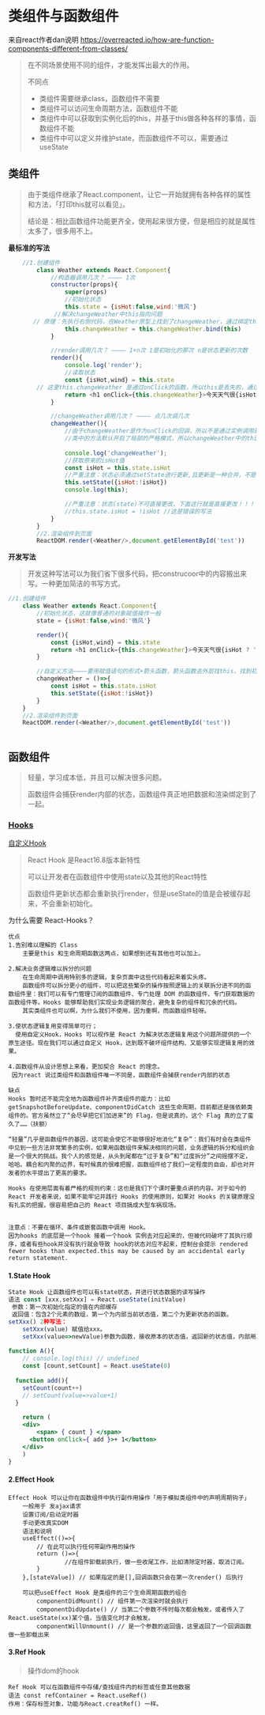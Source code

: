 # 类组件与函数组件

来自react作者dan说明 https://overreacted.io/how-are-function-components-different-from-classes/

> 在不同场景使用不同的组件，才能发挥出最大的作用。
>
> 不同点
>
> - 类组件需要继承class，函数组件不需要
> - 类组件可以访问生命周期方法，函数组件不能
> - 类组件中可以获取到实例化后的this，并基于this做各种各样的事情，函数组件不能
> - 类组件中可以定义并维护state，而函数组件不可以，需要通过useState



## 类组件

> 由于类组件继承了React.component，让它一开始就拥有各种各样的属性和方法，「打印this就可以看见」。
>
> 结论是：相比函数组件功能更齐全，使用起来很方便，但是相应的就是属性太多了，很多用不上。



**最标准的写法**

```js
	//1.创建组件
		class Weather extends React.Component{
			//构造器调用几次？ ———— 1次
			constructor(props){
				super(props)
				//初始化状态
				this.state = {isHot:false,wind:'微风'}
			 //解决changeWeather中this指向问题
       // 原理：先执行右侧代码，在Weather原型上找到了changeWeather，通过绑定this，赋值给当前实例				     				// this.changeWeather创建了一个栈来接收新的函数地址，接着render就可以调用当前实例的方法了。
				this.changeWeather = this.changeWeather.bind(this)
			}

			//render调用几次？ ———— 1+n次 1是初始化的那次 n是状态更新的次数
			render(){
				console.log('render');
				//读取状态
				const {isHot,wind} = this.state
        // 这里this.changeWeather 是通过onClick的函数，所以this是丢失的，通过再次bind后就不会丢失了。
				return <h1 onClick={this.changeWeather}>今天天气很{isHot ? '炎热' : '凉爽'}，{wind}</h1>
			}

			//changeWeather调用几次？ ———— 点几次调几次
			changeWeather(){
				//由于changeWeather是作为onClick的回调，所以不是通过实例调用的，是直接调用
				//类中的方法默认开启了局部的严格模式，所以changeWeather中的this为undefined
				
				console.log('changeWeather');
				//获取原来的isHot值
				const isHot = this.state.isHot
				//严重注意：状态必须通过setState进行更新,且更新是一种合并，不是替换。
				this.setState({isHot:!isHot})
				console.log(this);

				//严重注意：状态(state)不可直接更改，下面这行就是直接更改！！！
				//this.state.isHot = !isHot //这是错误的写法
			}
		}
		//2.渲染组件到页面
		ReactDOM.render(<Weather/>,document.getElementById('test'))
```

**开发写法**

> 开发这种写法可以为我们省下很多代码，把construcoor中的内容搬出来写。一种更加简洁的书写方式。

```js
//1.创建组件
	class Weather extends React.Component{
		//初始化状态，这就像普通的对象赋值操作一般
		state = {isHot:false,wind:'微风'}

		render(){
			const {isHot,wind} = this.state
			return <h1 onClick={this.changeWeather}>今天天气很{isHot ? '炎热' : '凉爽'}，{wind}</h1>
		}

		//自定义方法————要用赋值语句的形式+箭头函数，箭头函数去外层找this，找到初始化实例对象的 Weather 类。
		changeWeather = ()=>{
			const isHot = this.state.isHot
			this.setState({isHot:!isHot})
		}
	}
	//2.渲染组件到页面
	ReactDOM.render(<Weather/>,document.getElementById('test'))
		
```

## 

## 函数组件

> 轻量，学习成本低，并且可以解决很多问题。
>
> 函数组件会捕获render内部的状态，函数组件真正地把数据和渲染绑定到了一起。
>



### [Hooks](https://zh-hans.reactjs.org/docs/hooks-reference.html)

[自定义Hook](https://zh-hans.reactjs.org/docs/hooks-custom.html)

> React Hook 是React16.8版本新特性
>
> 可以让开发者在函数组件中使用state以及其他的React特性
>
> 函数组件更新状态都会重新执行render，但是useState的值是会被缓存起来，不会重新初始化。

为什么需要 React-Hooks？

```
优点
1.告别难以理解的 Class  
	主要是this 和生命周期函数这两点，如果想到还有其他也可以加上。

2.解决业务逻辑难以拆分的问题
	在生命周期中调用特别多的逻辑，复杂页面中这些代码看起来着实头疼。
	函数组件可以拆分更小的组件，可以把这些繁杂的操作按照逻辑上的关联拆分进不同的函数组件里：我们可以有专门管理订阅的函数组件、专门处理 DOM 的函数组件、专门获取数据的函数组件等。Hooks 能够帮助我们实现业务逻辑的聚合，避免复杂的组件和冗余的代码。
	其实类组件也可以啊，为什么我们不使用，因为重啊，而函数组件轻呀。

3.使状态逻辑复用变得简单可行；
  使用自定义Hook，Hooks 可以视作是 React 为解决状态逻辑复用这个问题所提供的一个原生途径。现在我们可以通过自定义 Hook，达到既不破坏组件结构、又能够实现逻辑复用的效果。

4.函数组件从设计思想上来看，更加契合 React 的理念。
 因为react 说过类组件和函数组件唯一不同是，函数组件会捕获render内部的状态
	
缺点
Hooks 暂时还不能完全地为函数组件补齐类组件的能力：比如 getSnapshotBeforeUpdate、componentDidCatch 这些生命周期，目前都还是强依赖类组件的。官方虽然立了“会尽早把它们加进来”的 Flag，但是说真的，这个 Flag 真的立了蛮久了……（扶额）

“轻量”几乎是函数组件的基因，这可能会使它不能够很好地消化“复杂”：我们有时会在类组件中见到一些方法非常繁多的实例，如果用函数组件来解决相同的问题，业务逻辑的拆分和组织会是一个很大的挑战。我个人的感觉是，从头到尾都在“过于复杂”和“过度拆分”之间摇摆不定，哈哈。耦合和内聚的边界，有时候真的很难把握，函数组件给了我们一定程度的自由，却也对开发者的水平提出了更高的要求。

Hooks 在使用层面有着严格的规则约束：这也是我们下个课时要重点讲的内容。对于如今的 React 开发者来说，如果不能牢记并践行 Hooks 的使用原则，如果对 Hooks 的关键原理没有扎实的把握，很容易把自己的 React 项目搞成大型车祸现场。


注意点：不要在循环、条件或嵌套函数中调用 Hook。
因为hooks 的底层是一个hook 接着一个hook 实例去对应起来的，但被代码破坏了其执行顺序，或者有些hook并没有执行就会导致 hook的状态对应不起来，控制台会提示 rendered fewer hooks than expected.this may be caused by an accidental early return statement. 
```



#### 1.State Hook

```jsx
State Hook 让函数组件也可以有state状态，并进行状态数据的读写操作
语法 const [xxx,setXxx] = React.useState(initValue)
 参数：第一次初始化指定的值在内部缓存
 返回值：包含2个元素的数组，第一个为内部当前状态值，第二个为更新状态的函数。
setXxx() 2种写法：
	setXxx(value) 赋值给xxx。
	setXxx(value=>newValue)参数为函数，接收原本的状态值，返回新的状态值，内部用其覆盖原来的状态。
	
function A(){
	// console.log(this) // undefined
	const [count,setCount] = React.useState(0)
	
  function add(){
    setCount(count++)
    // setCount(value=>value+1)
  }
  
	return (
    <div>
    	<span> { count } </span>
      <button onClick={ add }>+ 1</button>
    </div>	
	)
}
```

#### 2.Effect Hook

```
Effect Hook 可以让你在函数组件中执行副作用操作「用于模拟类组件中的声明周期钩子」
	一般用于 发ajax请求
	设置订阅/启动定时器
	手动更改真实DOM
	语法和说明
	useEffect(()=>{
		// 在此可以执行任何带副作用的操作
		return ()=>{
				//在组件卸载前执行，做一些收尾工作，比如清除定时器，取消订阅。
		}
	},[stateValue]) // 如果指定的是[],回调函数只会在第一次render() 后执行
	
	可以把useEffect Hook 是类组件的三个生命周期函数的组合
		componentDidMount() // 组件第一次渲染时就会执行
		componentDidUpdate() // 当第二个参数不传时每次都会触发，或者传入了React.useState(xx)某个值，当值变化时才会触发。
		componentWillUnmount() // 是一个参数的返回值，这里返回了一个回调函数做一些卸载出来
```

#### 3.Ref Hook

> 操作dom的hook

```
Ref Hook 可以在函数组件中存储/查找组件内的标签或任意其他数据
语法 const refContainer = React.useRef()
作用：保存标签对象，功能与React.creatRef() 一样。
```

